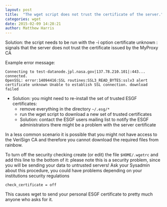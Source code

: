 ```yaml
---
layout: post
title:  "The wget script does not trust the certificate of the server."
categories: wget
date: 2015-02-09 14:28:21
author: Matthew Harris
---
```


Solution: the script needs to be run with the -i option
certificate unknown : signals that the server does not trust the certificate issued by the MyProxy CA

Example error message:

    Connecting to test-datanode.jpl.nasa.gov|137.78.210.101|:443... connected.
    OpenSSL: error:14094416:SSL routines:SSL3_READ_BYTES:sslv3 alert certificate unknown Unable to establish SSL connection. download failed

* Solution: you might need to re-install the set of trusted ESGF certificates:
  * remove everything in the directory `~/.esg/*`
  * run the wget script to download a new set of trusted certificates
  * Solution: contact the ESGF users mailing list to notify the ESGF administrators there might be a problem with the server certificate

In a less common scenario it is possible that you might not have access to the VeriSign CA and therefore you cannot download the required files from rainbow.

To turn off the security checking create (or edit) the file `$HOME/.wgetrc` and add this line to the bottom of it: please note this is a security problem, since you will be sending your data to untrusted servers! Ask your Sysadmin about this procedure, you could have problems depending on your institutions security regulations

    check_certificate = off

This causes wget to send your personal ESGF certificate to pretty much anyone who asks for it.
